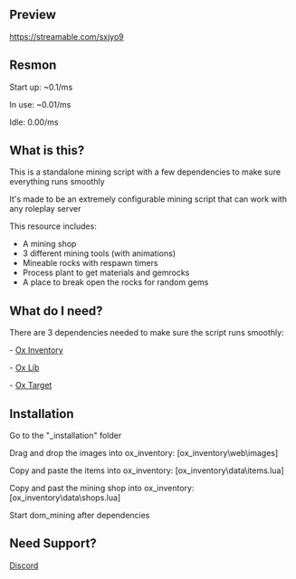 ## Preview

https://streamable.com/sxjyo9

## Resmon

<p> Start up: ~0.1/ms</p>
<p> In use: ~0.01/ms</p>
<p> Idle: 0.00/ms</p>

## What is this?

<p>This is a standalone mining script with a few dependencies to make sure everything runs smoothly</p>

<p>It's made to be an extremely configurable mining script that can work with any roleplay server</p>

This resource includes:

- A mining shop
- 3 different mining tools (with animations)
- Mineable rocks with respawn timers
- Process plant to get materials and gemrocks
- A place to break open the rocks for random gems

## What do I need?

<p>There are 3 dependencies needed to make sure the script runs smoothly:</p>
<p>- <a href='https://github.com/overextended/ox_inventory/'>Ox Inventory</a></p>
<p>- <a href='https://github.com/overextended/ox_lib/releases/'>Ox Lib</a></p>
<p>- <a href='https://github.com/overextended/ox_target/'>Ox Target</a></p>

## Installation

<p>Go to the "_installation" folder</p>
<p>Drag and drop the images into ox_inventory: [ox_inventory\web\images]</p>
<p>Copy and paste the items into ox_inventory: [ox_inventory\data\items.lua]</p>
<p>Copy and past the mining shop into ox_inventory: [ox_inventory\data\shops.lua]</p>
<p>Start dom_mining after dependencies</p>

## Need Support?
<a href='https://discord.gg/GH4fdmMG5b/'>Discord</a>
